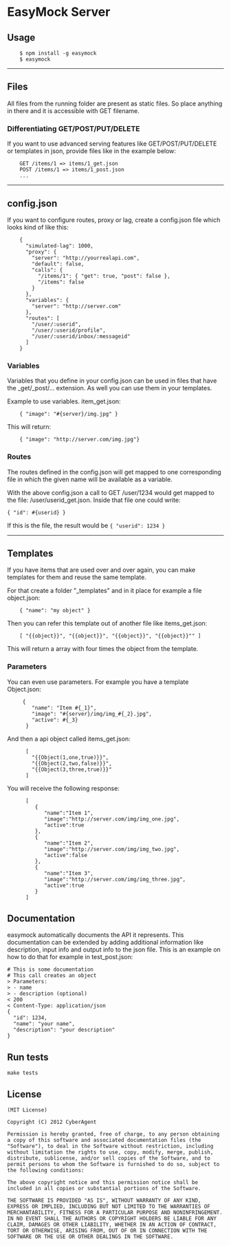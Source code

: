 # EasyMock Server

## Usage

        $ npm install -g easymock
        $ easymock

---------

## Files
All files from the running folder are present as static files. So place anything in there and it is accessible with GET filename.

### Differentiating GET/POST/PUT/DELETE
If you want to use advanced serving features like GET/POST/PUT/DELETE or templates in json, provide files like in the example below:

        GET /items/1 => items/1_get.json
        POST /items/1 => items/1_post.json
        ...

---------

## config.json
If you want to configure routes, proxy or lag, create a config.json file which looks kind of like this:

        {
          "simulated-lag": 1000,
          "proxy": {
            "server": "http://yourrealapi.com",
            "default": false,
            "calls": {
              "/items/1": { "get": true, "post": false },
              "/items": false
            }
          },
          "variables": {
            "server": "http://server.com"
          },
          "routes": [
            "/user/:userid",
            "/user/:userid/profile",
            "/user/:userid/inbox/:messageid"
          ]
        }

### Variables
Variables that you define in your config.json can be used in files that have the _get/_post/... extension. As well you can use them in your templates.

Example to use variables. item_get.json:

        { "image": "#{server}/img.jpg" }

This will return:

        { "image": "http://server.com/img.jpg"}

### Routes
The routes defined in the config.json will get mapped to one corresponding file in which the given name will be available as a variable.

With the above config.json a call to GET /user/1234 would get mapped to the file: /user/userid_get.json. Inside that file one could write:

    { "id": #{userid} }

If this is the file, the result would be ```{ "userid": 1234 }```

---------

## Templates
If you have items that are used over and over again, you can make templates for them and reuse the same template.

For that create a folder "_templates" and in it place for example a file object.json:

        { "name": "my object" }

Then you can refer this template out of another file like items_get.json:

        [ "{{object}}", "{{object}}", "{{object}}", "{{object}}"" ]

This will return a array with four times the object from the template.

### Parameters

You can even use parameters. For example you have a template Object.json:

         {
            "name": "Item #{_1}",
            "image": "#{server}/img/img_#{_2}.jpg",
            "active": #{_3}
          }

And then a api object called items_get.json:

          [
            "{{Object(1,one,true)}}",
            "{{Object(2,two,false)}}",
            "{{Object(3,three,true)}}"
          ]

You will receive the following response:

          [
             {
                "name":"Item 1",
                "image":"http://server.com/img/img_one.jpg",
                "active":true
             },
             {
                "name":"Item 2",
                "image":"http://server.com/img/img_two.jpg",
                "active":false
             },
             {
                "name":"Item 3",
                "image":"http://server.com/img/img_three.jpg",
                "active":true
             }
          ]

## Documentation
easymock automatically documents the API it represents. This documentation can be extended by adding additional information like description, input info and output info to the json file. This is an example on how to do that for example in test_post.json:

    # This is some documentation
    # This call creates an object
    > Parameters:
    > - name
    > - description (optional)
    < 200
    < Content-Type: application/json
    {
      "id": 1234,
      "name": "your name",
      "description": "your description"
    }

## Run tests

    make tests

## License

    (MIT License)

    Copyright (C) 2012 CyberAgent

    Permission is hereby granted, free of charge, to any person obtaining a copy of this software and associated documentation files (the "Software"), to deal in the Software without restriction, including without limitation the rights to use, copy, modify, merge, publish, distribute, sublicense, and/or sell copies of the Software, and to permit persons to whom the Software is furnished to do so, subject to the following conditions:

    The above copyright notice and this permission notice shall be included in all copies or substantial portions of the Software.

    THE SOFTWARE IS PROVIDED "AS IS", WITHOUT WARRANTY OF ANY KIND, EXPRESS OR IMPLIED, INCLUDING BUT NOT LIMITED TO THE WARRANTIES OF MERCHANTABILITY, FITNESS FOR A PARTICULAR PURPOSE AND NONINFRINGEMENT. IN NO EVENT SHALL THE AUTHORS OR COPYRIGHT HOLDERS BE LIABLE FOR ANY CLAIM, DAMAGES OR OTHER LIABILITY, WHETHER IN AN ACTION OF CONTRACT, TORT OR OTHERWISE, ARISING FROM, OUT OF OR IN CONNECTION WITH THE SOFTWARE OR THE USE OR OTHER DEALINGS IN THE SOFTWARE.